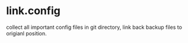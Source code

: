 # link.config
collect all important config files in git directory, link back backup files to origianl position.
